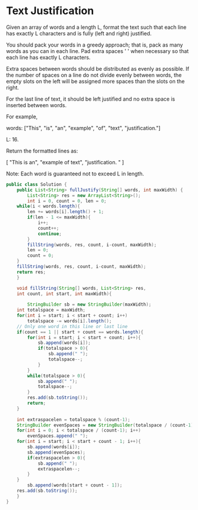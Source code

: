 # Text Justification

Given an array of words and a length L, format the text such that each line has exactly L characters and is fully (left and right) justified.

You should pack your words in a greedy approach; that is, pack as many words as you can in each line. Pad extra spaces ' ' when necessary so that each line has exactly L characters.

Extra spaces between words should be distributed as evenly as possible. If the number of spaces on a line do not divide evenly between words, the empty slots on the left will be assigned more spaces than the slots on the right.

For the last line of text, it should be left justified and no extra space is inserted between words.

For example,

words: \["This", "is", "an", "example", "of", "text", "justification."]

L: 16.

Return the formatted lines as:

\[&#x20;  "This    is    an",&#x20;  "example  of text",&#x20;  "justification.  "]

Note: Each word is guaranteed not to exceed L in length.

```java
public class Solution {
    public List<String> fullJustify(String[] words, int maxWidth) {
        List<String> res = new ArrayList<String>();
        int i = 0, count = 0, len = 0;
	while(i < words.length){
		len += words[i].length() + 1;			
		if(len - 1 <= maxWidth){
			i++;
			count++;
			continue;
		}
		fillString(words, res, count, i-count, maxWidth);
		len = 0;
		count = 0;
	}
	fillString(words, res, count, i-count, maxWidth);
	return res;
    }

    void fillString(String[] words, List<String> res, 
	int count, int start, int maxWidth){
    
    	StringBuilder sb = new StringBuilder(maxWidth);
	int totalspace = maxWidth;
	for(int i = start; i < start + count; i++) 
		totalspace -= words[i].length();
	// Only one word in this line or last line
	if(count == 1 || start + count == words.length){
		for(int i = start; i < start + count; i++){
			sb.append(words[i]);
			if(totalspace > 0){
				sb.append(" ");
				totalspace--;
			}
		}
		while(totalspace > 0){
			sb.append(" ");
			totalspace--;
		}
		res.add(sb.toString());
		return;
	}
		
	int extraspacelen = totalspace % (count-1);
	StringBuilder evenSpaces = new StringBuilder(totalspace / (count-1));
	for(int i = 0; i < totalspace / (count-1); i++) 
		evenSpaces.append(" ");
	for(int i = start; i < start + count - 1; i++){
		sb.append(words[i]);
		sb.append(evenSpaces);
		if(extraspacelen > 0){
			sb.append(" ");
			extraspacelen--;
		}
	}
        sb.append(words[start + count - 1]);
	res.add(sb.toString());
    }
}

```
